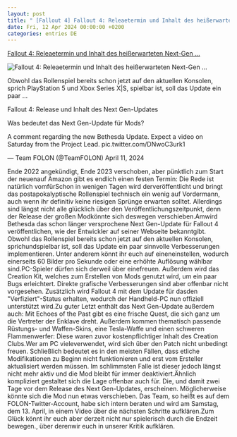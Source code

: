 ```yaml
---
layout: post
title: " [Fallout 4] Fallout 4: Releaetermin und Inhalt des heißerwarteten Next-Gen ..."
date: Fri, 12 Apr 2024 00:00:00 +0200
categories: entries DE
---
```

[Fallout 4: Releaetermin und Inhalt des heißerwarteten Next-Gen ...](https://www.4players.de/4players.php/spielinfonews/Allgemein/32612/2207491/Fallout_4-Releaetermin_und_Inhalt_des_heisserwarteten_Next-Gen-Updates_fuer_PC_PS5_und_Xbox_Series_X%7CS.html)

![Fallout 4: Releaetermin und Inhalt des heißerwarteten Next-Gen ...](https://static.fore.4pcdn.de/premium/News/e7/14/2207491-teaser1.jpg)

Obwohl das Rollenspiel bereits schon jetzt auf den aktuellen Konsolen, sprich PlayStation 5 und Xbox Series X|S, spielbar ist, soll das Update ein paar ...

Fallout 4: Release und Inhalt des Next Gen-Updates

Was bedeutet das Next Gen-Update für Mods?





A comment regarding the new Bethesda Update. Expect a video on Saturday from the Project Lead. pic.twitter.com/DNwoC3urk1



— Team FOLON (@TeamFOLON) April 11, 2024

Ende 2022 angekündigt, Ende 2023 verschoben, aber pünktlich zum Start der neuenauf Amazon gibt es endlich einen festen Termin: Die Rede ist natürlich vomfürSchon in wenigen Tagen wird derveröffentlicht und bringt das postapokalyptische Rollenspiel technisch ein wenig auf Vordermann, auch wenn ihr definitiv keine riesigen Sprünge erwarten solltet. Allerdings sind längst nicht alle glücklich über den Veröffentlichungszeitpunkt, denn der Release der großen Modkönnte sich deswegen verschieben.Amwird Bethesda das schon länger versprochene Next Gen-Update für Fallout 4 veröffentlichen, wie der Entwickler auf seiner Webseite bekanntgibt. Obwohl das Rollenspiel bereits schon jetzt auf den aktuellen Konsolen, sprichundspielbar ist, soll das Update ein paar sinnvolle Verbesserungen implementieren. Unter anderem könnt ihr euch auf eineneinstellen, wodurch einerseits 60 Bilder pro Sekunde oder eine erhöhte Auflösung wählbar sind.PC-Spieler dürfen sich derweil über einefreuen. Außerdem wird das Creation Kit, welches zum Erstellen von Mods genutzt wird, um ein paar Bugs erleichtert. Direkte grafische Verbesserungen sind aber offenbar nicht vorgesehen. Zusätzlich wird Fallout 4 mit dem Update für dasden "Verfiziert"-Status erhalten, wodurch der Handheld-PC nun offiziell unterstützt wird.Zu guter Letzt enthält das Next Gen-Update außerdem auch: Mit Echoes of the Past gibt es eine frische Quest, die sich ganz um die Vertreter der Enklave dreht. Außerdem kommen thematisch passende Rüstungs- und Waffen-Skins, eine Tesla-Waffe und einen schweren Flammenwerfer: Diese waren zuvor kostenpflichtiger Inhalt des Creation Clubs.Wer am PC vieleverwendet, wird sich über den Patch nicht unbedingt freuen. Schließlich bedeutet es in den meisten Fällen, dass etliche Modifikationen zu Beginn nicht funktionieren und erst vom Ersteller aktualisiert werden müssen. Im schlimmsten Falle ist dieser jedoch längst nicht mehr aktiv und die Mod bleibt für immer deaktiviert.Ähnlich kompliziert gestaltet sich die Lage offenbar auch für. Die, und damit zwei Tage vor dem Release des Next Gen-Updates, erscheinen. Möglicherweise könnte sich die Mod nun etwas verschieben. Das Team, so heißt es auf dem FOLON-Twitter-Account, habe sich intern beraten und wird am Samstag, dem 13. April, in einem Video über die nächsten Schritte aufklären.Zum Glück könnt ihr euch aber derzeit nicht nur spielerisch durch die Endzeit bewegen., über derenwir euch in unserer Kritik aufklären.

